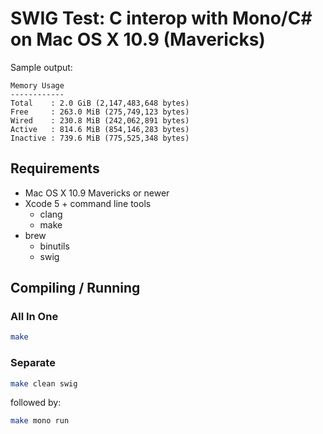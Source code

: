 # SWIG Test: C interop with Mono/C# on Mac OS X 10.9 (Mavericks)

Sample output:

    Memory Usage
    ------------
    Total    : 2.0 GiB (2,147,483,648 bytes)
    Free     : 263.0 MiB (275,749,123 bytes)
    Wired    : 230.8 MiB (242,062,891 bytes)
    Active   : 814.6 MiB (854,146,283 bytes)
    Inactive : 739.6 MiB (775,525,348 bytes)

## Requirements

*   Mac OS X 10.9 Mavericks or newer
*   Xcode 5 + command line tools
    *   clang
    *   make
*   brew
    *   binutils
    *   swig

## Compiling / Running

### All In One

```bash
make
```

### Separate

```bash
make clean swig
```

followed by:

```bash
make mono run
```
